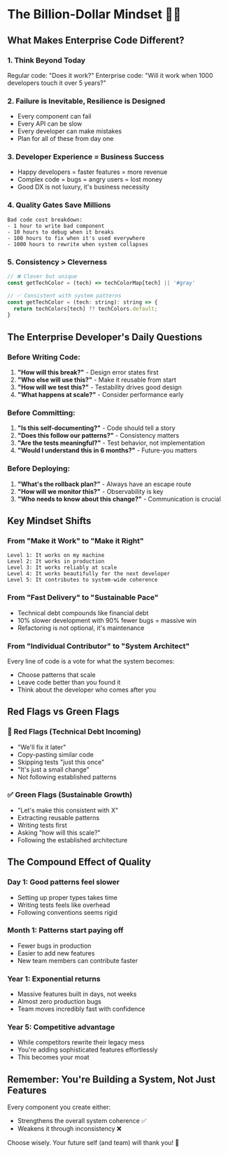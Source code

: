 # The Billion-Dollar Mindset 🧠💎

## What Makes Enterprise Code Different?

### 1. **Think Beyond Today**

Regular code: "Does it work?"
Enterprise code: "Will it work when 1000 developers touch it over 5 years?"

### 2. **Failure is Inevitable, Resilience is Designed**

- Every component can fail
- Every API can be slow
- Every developer can make mistakes
- Plan for all of these from day one

### 3. **Developer Experience = Business Success**

- Happy developers = faster features = more revenue
- Complex code = bugs = angry users = lost money
- Good DX is not luxury, it's business necessity

### 4. **Quality Gates Save Millions**

```
Bad code cost breakdown:
- 1 hour to write bad component
- 10 hours to debug when it breaks
- 100 hours to fix when it's used everywhere
- 1000 hours to rewrite when system collapses
```

### 5. **Consistency > Cleverness**

```javascript
// ❌ Clever but unique
const getTechColor = (tech) => techColorMap[tech] || '#gray'

// ✅ Consistent with system patterns
const getTechColor = (tech: string): string => {
  return techColors[tech] ?? techColors.default;
}
```

## The Enterprise Developer's Daily Questions

### Before Writing Code:

1. **"How will this break?"** - Design error states first
2. **"Who else will use this?"** - Make it reusable from start
3. **"How will we test this?"** - Testability drives good design
4. **"What happens at scale?"** - Consider performance early

### Before Committing:

1. **"Is this self-documenting?"** - Code should tell a story
2. **"Does this follow our patterns?"** - Consistency matters
3. **"Are the tests meaningful?"** - Test behavior, not implementation
4. **"Would I understand this in 6 months?"** - Future-you matters

### Before Deploying:

1. **"What's the rollback plan?"** - Always have an escape route
2. **"How will we monitor this?"** - Observability is key
3. **"Who needs to know about this change?"** - Communication is crucial

## Key Mindset Shifts

### From "Make it Work" to "Make it Right"

```
Level 1: It works on my machine
Level 2: It works in production
Level 3: It works reliably at scale
Level 4: It works beautifully for the next developer
Level 5: It contributes to system-wide coherence
```

### From "Fast Delivery" to "Sustainable Pace"

- Technical debt compounds like financial debt
- 10% slower development with 90% fewer bugs = massive win
- Refactoring is not optional, it's maintenance

### From "Individual Contributor" to "System Architect"

Every line of code is a vote for what the system becomes:

- Choose patterns that scale
- Leave code better than you found it
- Think about the developer who comes after you

## Red Flags vs Green Flags

### 🚩 Red Flags (Technical Debt Incoming)

- "We'll fix it later"
- Copy-pasting similar code
- Skipping tests "just this once"
- "It's just a small change"
- Not following established patterns

### ✅ Green Flags (Sustainable Growth)

- "Let's make this consistent with X"
- Extracting reusable patterns
- Writing tests first
- Asking "how will this scale?"
- Following the established architecture

## The Compound Effect of Quality

### Day 1: Good patterns feel slower

- Setting up proper types takes time
- Writing tests feels like overhead
- Following conventions seems rigid

### Month 1: Patterns start paying off

- Fewer bugs in production
- Easier to add new features
- New team members can contribute faster

### Year 1: Exponential returns

- Massive features built in days, not weeks
- Almost zero production bugs
- Team moves incredibly fast with confidence

### Year 5: Competitive advantage

- While competitors rewrite their legacy mess
- You're adding sophisticated features effortlessly
- This becomes your moat

## Remember: You're Building a System, Not Just Features

Every component you create either:

- Strengthens the overall system coherence ✅
- Weakens it through inconsistency ❌

Choose wisely. Your future self (and team) will thank you! 🚀
